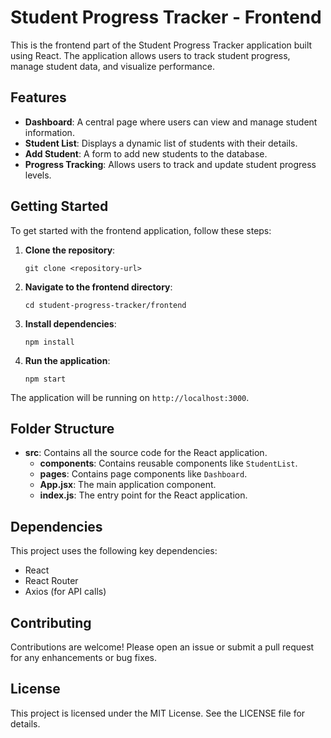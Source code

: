 # Student Progress Tracker - Frontend

This is the frontend part of the Student Progress Tracker application built using React. The application allows users to track student progress, manage student data, and visualize performance.

## Features

- **Dashboard**: A central page where users can view and manage student information.
- **Student List**: Displays a dynamic list of students with their details.
- **Add Student**: A form to add new students to the database.
- **Progress Tracking**: Allows users to track and update student progress levels.

## Getting Started

To get started with the frontend application, follow these steps:

1. **Clone the repository**:
   ```
   git clone <repository-url>
   ```

2. **Navigate to the frontend directory**:
   ```
   cd student-progress-tracker/frontend
   ```

3. **Install dependencies**:
   ```
   npm install
   ```

4. **Run the application**:
   ```
   npm start
   ```

The application will be running on `http://localhost:3000`.

## Folder Structure

- **src**: Contains all the source code for the React application.
  - **components**: Contains reusable components like `StudentList`.
  - **pages**: Contains page components like `Dashboard`.
  - **App.jsx**: The main application component.
  - **index.js**: The entry point for the React application.

## Dependencies

This project uses the following key dependencies:
- React
- React Router
- Axios (for API calls)

## Contributing

Contributions are welcome! Please open an issue or submit a pull request for any enhancements or bug fixes.

## License

This project is licensed under the MIT License. See the LICENSE file for details.